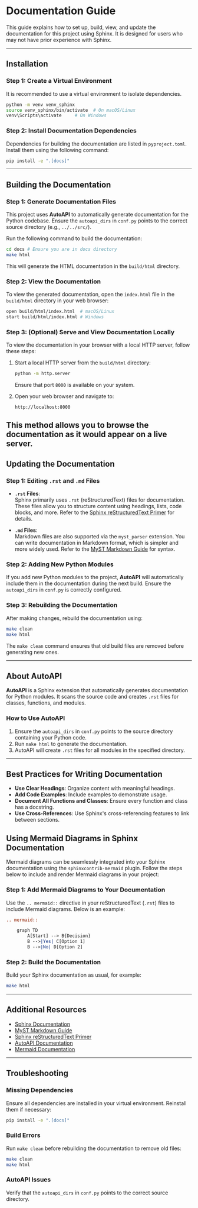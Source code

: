 # Documentation Guide

This guide explains how to set up, build, view, and update the documentation for this project using Sphinx. It is designed for users who may not have prior experience with Sphinx.

---

## Installation

### Step 1: Create a Virtual Environment

It is recommended to use a virtual environment to isolate dependencies.

```bash
python -m venv venv_sphinx
source venv_sphinx/bin/activate  # On macOS/Linux
venv\Scripts\activate     # On Windows
```

### Step 2: Install Documentation Dependencies

Dependencies for building the documentation are listed in `pyproject.toml`. Install them using the following command:

```bash
pip install -e ".[docs]"
```

---

## Building the Documentation

### Step 1: Generate Documentation Files

This project uses **AutoAPI** to automatically generate documentation for the Python codebase. Ensure the `autoapi_dirs` in `conf.py` points to the correct source directory (e.g., `../../src/`).

Run the following command to build the documentation:

```bash
cd docs # Ensure you are in docs directory
make html
```

This will generate the HTML documentation in the `build/html` directory.

### Step 2: View the Documentation

To view the generated documentation, open the `index.html` file in the `build/html` directory in your web browser:

```bash
open build/html/index.html  # macOS/Linux
start build/html/index.html # Windows
```

### Step 3: (Optional) Serve and View Documentation Locally

To view the documentation in your browser with a local HTTP server, follow these steps:

1. Start a local HTTP server from the `build/html` directory:
    ```bash
    python -m http.server
    ```
    Ensure that port `8000` is available on your system.

2. Open your web browser and navigate to:
    ```
    http://localhost:8000
    ```

This method allows you to browse the documentation as it would appear on a live server.
---

## Updating the Documentation

### Step 1: Editing `.rst` and `.md` Files

- **`.rst` Files**:  
  Sphinx primarily uses `.rst` (reStructuredText) files for documentation. These files allow you to structure content using headings, lists, code blocks, and more. Refer to the [Sphinx reStructuredText Primer](https://www.sphinx-doc.org/en/master/usage/restructuredtext/basics.html) for details.

- **`.md` Files**:  
  Markdown files are also supported via the `myst_parser` extension. You can write documentation in Markdown format, which is simpler and more widely used. Refer to the [MyST Markdown Guide](https://myst-parser.readthedocs.io/en/latest/) for syntax.

### Step 2: Adding New Python Modules

If you add new Python modules to the project, **AutoAPI** will automatically include them in the documentation during the next build. Ensure the `autoapi_dirs` in `conf.py` is correctly configured.

### Step 3: Rebuilding the Documentation

After making changes, rebuild the documentation using:

```bash
make clean
make html
```

The `make clean` command ensures that old build files are removed before generating new ones.

---

## About AutoAPI

**AutoAPI** is a Sphinx extension that automatically generates documentation for Python modules. It scans the source code and creates `.rst` files for classes, functions, and modules.

### How to Use AutoAPI

1. Ensure the `autoapi_dirs` in `conf.py` points to the source directory containing your Python code.
2. Run `make html` to generate the documentation.
3. AutoAPI will create `.rst` files for all modules in the specified directory.

---

## Best Practices for Writing Documentation

- **Use Clear Headings**: Organize content with meaningful headings.
- **Add Code Examples**: Include examples to demonstrate usage.
- **Document All Functions and Classes**: Ensure every function and class has a docstring.
- **Use Cross-References**: Use Sphinx's cross-referencing features to link between sections.



## Using Mermaid Diagrams in Sphinx Documentation

Mermaid diagrams can be seamlessly integrated into your Sphinx documentation using the `sphinxcontrib-mermaid` plugin. Follow the steps below to include and render Mermaid diagrams in your project:


### Step 1: Add Mermaid Diagrams to Your Documentation

Use the `.. mermaid::` directive in your reStructuredText (`.rst`) files to include Mermaid diagrams. Below is an example:

```rst
.. mermaid::

    graph TD
        A[Start] --> B{Decision}
        B -->|Yes| C[Option 1]
        B -->|No| D[Option 2]
```

### Step 2: Build the Documentation

Build your Sphinx documentation as usual, for example:

```bash
make html
```

---

## Additional Resources

- [Sphinx Documentation](https://www.sphinx-doc.org/)
- [MyST Markdown Guide](https://myst-parser.readthedocs.io/en/latest/)
- [Sphinx reStructuredText Primer](https://www.sphinx-doc.org/en/master/usage/restructuredtext/basics.html)
- [AutoAPI Documentation](https://sphinx-autoapi.readthedocs.io/en/latest/)
- [Mermaid Documentation](https://mermaid-js.github.io/mermaid/)


---

## Troubleshooting

### Missing Dependencies

Ensure all dependencies are installed in your virtual environment. Reinstall them if necessary:

```bash
pip install -e ".[docs]"
```

### Build Errors

Run `make clean` before rebuilding the documentation to remove old files:

```bash
make clean
make html
```

### AutoAPI Issues

Verify that the `autoapi_dirs` in `conf.py` points to the correct source directory.